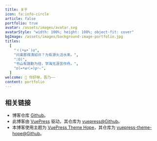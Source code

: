 ```yaml
---
title: 关于
icon: fa:info-circle
article: false
portfolio: true
avatar: /assets/images/avatar.svg
avatarStyle: "width: 100%; height: 100%; object-fit: cover"
bgImage: /assets/images/background-image-portfolio.jpg
titles:
  [
    "ヾ(•ω•`)o",
    "问渠那得清如许？为有源头活水来。",
    ":O)",
    "书山有路勤为径，学海无涯苦作舟。",
    "ο(=•ω＜=)ρ⌒☆",
  ]
welcome: 👋 你好呀，吾乃——
content: portfolio
---
```


## 相关链接

- 博客仓库 [Github](https://github.com/Shuery-Shuai/MyBlog "Shuery-Shuai/MyBlog: 品毅的博客。")。
- 此博客由 [VuePress](https://vuepress.vuejs.org/ "VuePress") 驱动，其仓库为 [vuepress@Github](https://github.com/vuejs/vuepress "vuejs/vuepress: 📝 Minimalistic Vue-powered static site generator")。
- 本博客使用主题为 [VuePress Theme Hope](https://vuepress-theme-hope.github.io/ "vuepress-theme-hope")，其仓库为 [vuepress-theme-hope@Github](https://github.com/vuepress-theme-hope/vuepress-theme-hope "vuepress-theme-hope/vuepress-theme-hope: A vuepress theme with tons of features✨")。

